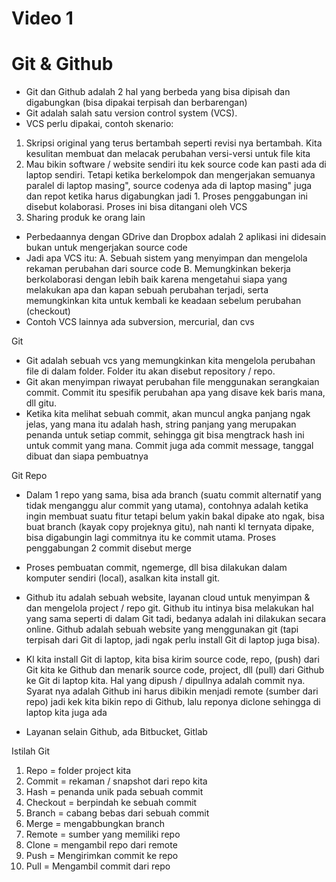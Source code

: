 # Video 1
# Git & Github

- Git dan Github adalah 2 hal yang berbeda yang bisa dipisah dan digabungkan (bisa dipakai terpisah dan berbarengan)
- Git adalah salah satu version control system (VCS).
- VCS perlu dipakai, contoh skenario:
1. Skripsi original yang terus bertambah seperti revisi nya bertambah. Kita kesulitan membuat dan melacak perubahan versi-versi untuk file kita
2. Mau bikin software / website sendiri itu kek source code kan pasti ada di laptop sendiri. Tetapi ketika berkelompok dan mengerjakan semuanya paralel di laptop masing", source codenya ada di laptop masing" juga dan repot ketika harus digabungkan jadi 1. Proses penggabungan ini disebut kolaborasi. Proses ini bisa ditangani oleh VCS
3. Sharing produk ke orang lain
- Perbedaannya dengan GDrive dan Dropbox adalah 2 aplikasi ini didesain bukan untuk mengerjakan source code
- Jadi apa VCS itu:
A. Sebuah sistem yang menyimpan dan mengelola rekaman perubahan dari source code
B. Memungkinkan bekerja berkolaborasi dengan lebih baik karena mengetahui siapa yang melakukan apa dan kapan sebuah perubahan terjadi, serta memungkinkan kita untuk kembali ke keadaan sebelum perubahan (checkout)
- Contoh VCS lainnya ada subversion, mercurial, dan cvs

Git
- Git adalah sebuah vcs yang memungkinkan kita mengelola perubahan file di dalam folder. Folder itu akan disebut repository / repo. 
- Git akan menyimpan riwayat perubahan file menggunakan serangkaian commit. Commit itu spesifik perubahan apa yang disave kek baris mana, dll gitu.
- Ketika kita melihat sebuah commit, akan muncul angka panjang ngak jelas, yang mana itu adalah hash, string panjang yang merupakan penanda untuk setiap commit, sehingga git bisa mengtrack hash ini untuk commit yang mana. Commit juga ada commit message, tanggal dibuat dan siapa pembuatnya

Git Repo
- Dalam 1 repo yang sama, bisa ada branch (suatu commit alternatif yang tidak menganggu alur commit yang utama), contohnya adalah ketika ingin membuat suatu fitur tetapi belum yakin bakal dipake ato ngak, bisa buat branch (kayak copy projeknya gitu), nah nanti kl ternyata dipake, bisa digabungin lagi commitnya itu ke commit utama. Proses penggabungan 2 commit disebut merge

- Proses pembuatan commit, ngemerge, dll bisa dilakukan dalam komputer sendiri (local), asalkan kita install git. 

- Github itu adalah sebuah website, layanan cloud untuk menyimpan & dan mengelola project / repo git. Github itu intinya bisa melakukan hal yang sama seperti di dalam Git tadi, bedanya adalah ini dilakukan secara online. Github adalah sebuah website yang menggunakan git (tapi terpisah dari Git di laptop, jadi ngak perlu install Git di laptop juga bisa). 
- Kl kita install Git di laptop, kita bisa kirim source code, repo, (push) dari Git kita ke Github dan menarik source code, project, dll (pull) dari Github ke Git di laptop kita. Hal yang dipush / dipullnya adalah commit nya. Syarat nya adalah Github ini harus dibikin menjadi remote (sumber dari repo) jadi kek kita bikin repo di Github, lalu reponya diclone sehingga di laptop kita juga ada
- Layanan selain Github, ada Bitbucket, Gitlab

Istilah Git
1. Repo = folder project kita
2. Commit = rekaman / snapshot dari repo kita
3. Hash = penanda unik pada sebuah commit
4. Checkout = berpindah ke sebuah commit
5. Branch = cabang bebas dari sebuah commit
6. Merge = mengabbungkan branch
7. Remote = sumber yang memiliki repo
8. Clone = mengambil repo dari remote
9. Push = Mengirimkan commit ke repo
10. Pull = Mengambil commit dari repo